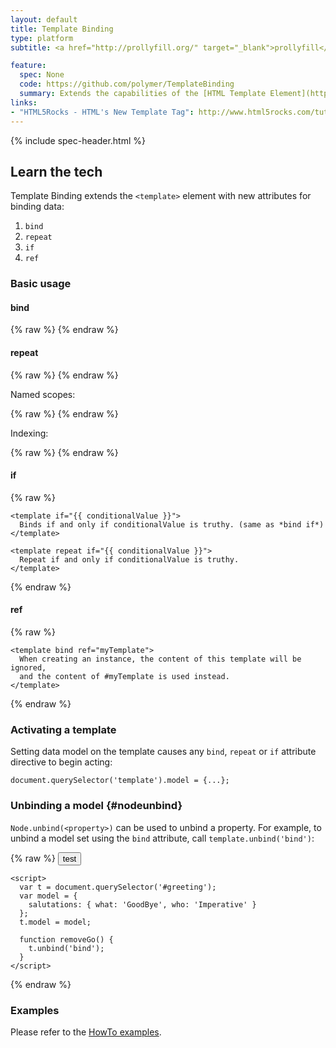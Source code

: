 ```yaml
---
layout: default
title: Template Binding
type: platform
subtitle: <a href="http://prollyfill.org/" target="_blank">prollyfill</a>

feature:
  spec: None
  code: https://github.com/polymer/TemplateBinding
  summary: Extends the capabilities of the [HTML Template Element](http://www.w3.org/TR/html-templates/) by enabling it to create, manage, and remove instances of content bound to data defined in JavaScript.
links:
- "HTML5Rocks - HTML's New Template Tag": http://www.html5rocks.com/tutorials/webcomponents/template/
---
```


{% include spec-header.html %}

<!-- {% include toc.html %} -->

## Learn the tech

Template Binding extends the `<template>` element with new attributes for binding data:

1. `bind`
1. `repeat`
1. `if`
1. `ref`

### Basic usage

#### bind

{% raw %}
    <template bind="{{ singleton }}">
      Creates a single instance with {{ bindings }} when singleton model data is provided.
    </template>
{% endraw %}

#### repeat

{% raw %}
    <template repeat="{{ collection }}">
      Creates an instance with {{ bindings }} for every element in the array collection.
    </template>
{% endraw %}

Named scopes:

{% raw %}
    <template repeat="{{ user in users }}">
      {{user.name}}
    </template>
{% endraw %}

Indexing:

{% raw %}
    <template repeat="{{ foo, i in foos }}">
      <template repeat="{{ value, j in foo }}">
        {{ i }}:{{ j }}. {{ value }}
      </template>
    </template>
{% endraw %}

#### if

{% raw %}
    <template bind if="{{ conditionalValue }}">
      Binds if and only if conditionalValue is truthy.
    </template>

    <template if="{{ conditionalValue }}">
      Binds if and only if conditionalValue is truthy. (same as *bind if*)
    </template>

    <template repeat if="{{ conditionalValue }}">
      Repeat if and only if conditionalValue is truthy.
    </template>
{% endraw %}

#### ref

{% raw %}
    <template id="myTemplate">
      Used by any template which refers to this one by the ref attribute
    </template>

    <template bind ref="myTemplate">
      When creating an instance, the content of this template will be ignored,
      and the content of #myTemplate is used instead.
    </template>
{% endraw %}

### Activating a template

Setting data model on the template causes any `bind`, `repeat` or `if` attribute
directive to begin acting:

    document.querySelector('template').model = {...};

### Unbinding a model {#nodeunbind}

`Node.unbind(<property>)` can be used to unbind a property. For example, to unbind
a model set using the `bind` attribute, call `template.unbind('bind')`:

{% raw %}
    <button onclick="removeGo()">test</button>
    <template id="greeting" bind="{{ salutations }}">
      Hello, {{who}} - {{what}}
    </template>

    <script>
      var t = document.querySelector('#greeting');
      var model = {
        salutations: { what: 'GoodBye', who: 'Imperative' }
      };
      t.model = model;
        
      function removeGo() {
        t.unbind('bind');
      }
    </script>
{% endraw %}

### Examples

Please refer to the [HowTo examples](https://github.com/Polymer/TemplateBinding/tree/master/examples/how_to).
